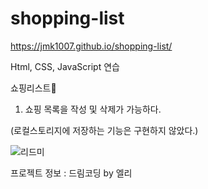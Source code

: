 # shopping-list

https://jmk1007.github.io/shopping-list/

Html, CSS, JavaScript 연습

쇼핑리스트📑



1. 쇼핑 목록을 작성 및 삭제가 가능하다.

(로컬스토리지에 저장하는 기능은 구현하지 않았다.)

![리드미](https://user-images.githubusercontent.com/67947887/90142773-c0b40b80-ddb7-11ea-8d0c-50f02e220fce.png)


프로젝트 정보 : 드림코딩 by 엘리
